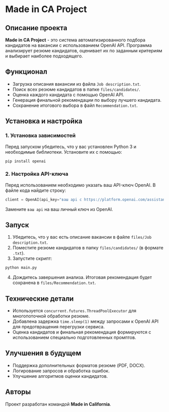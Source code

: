 # Made in CA Project

## Описание проекта
**Made in CA Project** - это система автоматизированного подбора кандидатов на вакансии с использованием OpenAI API.
Программа анализирует резюме кандидатов, оценивает их по заданным критериям и выбирает наиболее подходящего.

## Функционал
- Загрузка описания вакансии из файла `Job description.txt`.
- Поиск всех резюме кандидатов в папке `files/candidates/`.
- Оценка каждого кандидата с помощью OpenAI API.
- Генерация финальной рекомендации по выбору лучшего кандидата.
- Сохранение итогового выбора в файл `Recommendation.txt`.

## Установка и настройка
### 1. Установка зависимостей
Перед запуском убедитесь, что у вас установлен Python 3 и необходимые библиотеки. Установите их с помощью:
```sh
pip install openai
```

### 2. Настройка API-ключа
Перед использованием необходимо указать ваш API-ключ OpenAI. В файле кода найдите строку:
```python
client = OpenAI(api_key="ваш api с https://platform.openai.com/assistants/asst_S8W94anMLpfILBeAkCMmtfpJ")
```
Замените `ваш api` на ваш личный ключ из OpenAI.

## Запуск
1. Убедитесь, что у вас есть описание вакансии в файле `files/Job description.txt`.
2. Поместите резюме кандидатов в папку `files/candidates/` (в формате `.txt`).
3. Запустите скрипт:
```sh
python main.py
```
4. Дождитесь завершения анализа. Итоговая рекомендация будет сохранена в `files/Recommendation.txt`.

## Технические детали
- Используется `concurrent.futures.ThreadPoolExecutor` для многопоточной обработки резюме.
- Добавлена задержка `time.sleep(1)` между запросами к OpenAI API для предотвращения перегрузки сервиса.
- Оценка кандидатов и финальная рекомендация формируются с использованием специально подготовленных промптов.

## Улучшения в будущем
- Поддержка дополнительных форматов резюме (PDF, DOCX).
- Логирование запросов и обработка ошибок.
- Улучшение алгоритмов оценки кандидатов.

## Авторы
Проект разработан командой **Made in California**.

